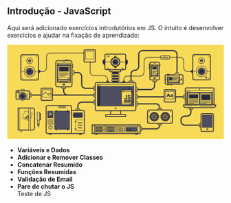 <h2>Introdução - JavaScript</h2>  
<p>Aqui será adicionado exercícios introdutórios em JS.
O intuito é desenvolver exercícios e ajudar na fixação de aprendizado:</p> 
 
![javascript](https://github.com/reprograma/On3-javascript/blob/master/images/javascript.gif) 
  
<ul> 
  <li><b>Variáveis e Dados</b></li>
  <li><b>Adicionar e Remover Classes</b></li>
  <li><b>Concatenar Resumido</b></li>
  <li><b>Funções Resumidas</b></li> 
  <li><b>Validação de Email</b></li>
  <li><b>Pare de chutar o JS</b>
   
  </li>
 <lo>Teste de JS</lo>
  
</ul>

